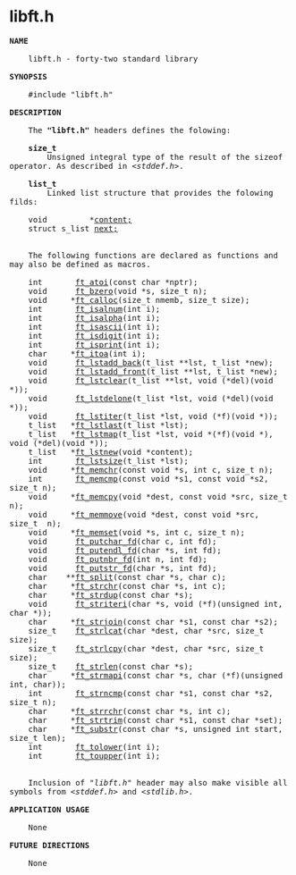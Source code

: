 #  libft.h
<pre style="overflow-x: auto; white-space: pre-wrap; word-wrap: break-word;">
<b>NAME</b>

    libft.h - forty-two standard library

<b>SYNOPSIS</b>

    #include "libft.h"

<b>DESCRIPTION</b>

    The <b>"libft.h"</b> headers defines the folowing:

    <b>size_t</b>
        Unsigned integral type of the result of the sizeof operator. As described in <i>&#60;stddef.h&#62;</i>.

    <b>list_t</b>
        Linked list structure that provides the folowing filds:

    void         *<a href="./doc/list_t.md">content;</a>
    struct s_list <a href="./doc/list_t.md">next;</a>


    The following functions are declared as functions and may also be defined as macros.

    int		  <a href="./doc/ft_atoi.md">ft_atoi</a>(const char *nptr);
    void	  <a href="./doc/ft_bzero.md">ft_bzero</a>(void *s, size_t n);
    void	 *<a href="./doc/ft_calloc.md">ft_calloc</a>(size_t nmemb, size_t size);
    int		  <a href="./doc/ft_isalnum.md">ft_isalnum</a>(int i);
    int		  <a href="./doc/ft_isalpha.md">ft_isalpha</a>(int i);
    int		  <a href="./doc/ft_isascii.md">ft_isascii</a>(int i);
    int		  <a href="./doc/ft_isdigit.md">ft_isdigit</a>(int i);
    int		  <a href="./doc/ft_isprint.md">ft_isprint</a>(int i);
    char	 *<a href="./doc/ft_itoa.md">ft_itoa</a>(int i);
    void	  <a href="./doc/ft_lstadd.md">ft_lstadd_back</a>(t_list **lst, t_list *new);
    void	  <a href="./doc/ft_lstadd.md">ft_lstadd_front</a>(t_list **lst, t_list *new);
    void	  <a href="./doc/ft_lstclear.md">ft_lstclear</a>(t_list **lst, void (*del)(void *));
    void	  <a href="./doc/ft_lstdelone.md">ft_lstdelone</a>(t_list *lst, void (*del)(void *));
    void	  <a href="./doc/ft_lstiter.md">ft_lstiter</a>(t_list *lst, void (*f)(void *));
    t_list	 *<a href="./doc/ft_lstlast.md">ft_lstlast</a>(t_list *lst);
    t_list	 *<a href="./doc/ft_lstmap.md">ft_lstmap</a>(t_list *lst, void *(*f)(void *), void (*del)(void *));
    t_list	 *<a href="./doc/ft_lstnew.md">ft_lstnew</a>(void *content);
    int		  <a href="./doc/ft_lstsize.md">ft_lstsize</a>(t_list *lst);
    void	 *<a href="./doc/ft_memchr.md">ft_memchr</a>(const void *s, int c, size_t n);
    int		  <a href="./doc/ft_memcmp.md">ft_memcmp</a>(const void *s1, const void *s2, size_t n);
    void	 *<a href="./doc/ft_memcpy.md">ft_memcpy</a>(void *dest, const void *src, size_t	n);
    void	 *<a href="./doc/ft_memmove.md">ft_memmove</a>(void *dest, const void *src, size_t	n);
    void	 *<a href="./doc/ft_memset.md">ft_memset</a>(void *s, int c, size_t n);
    void	  <a href="./doc/ft_putchar_fd.md">ft_putchar_fd</a>(char c, int fd);
    void	  <a href="./doc/ft_putendl_fd.md">ft_putendl_fd</a>(char *s, int fd);
    void	  <a href="./doc/ft_putnbr.md">ft_putnbr_fd</a>(int n, int fd);
    void	  <a href="./doc/ft_putstr.md">ft_putstr_fd</a>(char *s, int fd);
    char	**<a href="./doc/ft_split.md">ft_split</a>(const char *s, char c);
    char	 *<a href="./doc/ft_strchr.md">ft_strchr</a>(const char *s, int c);
    char	 *<a href="./doc/ft_strdup.md">ft_strdup</a>(const char *s);
    void	  <a href="./doc/ft_striteri.md">ft_striteri</a>(char *s, void (*f)(unsigned int, char *));
    char	 *<a href="./doc/ft_strljoin.md">ft_strjoin</a>(const char *s1, const char *s2);
    size_t	  <a href="./doc/ft_strlcat.md">ft_strlcat</a>(char *dest, char *src, size_t size);
    size_t	  <a href="./doc/ft_strlcpy.md">ft_strlcpy</a>(char *dest, char *src, size_t size);
    size_t	  <a href="./doc/ft_strlen.md">ft_strlen</a>(const char *s);
    char	 *<a href="./doc/ft_strmapi.md">ft_strmapi</a>(const char *s, char (*f)(unsigned int, char));
    int		  <a href="./doc/ft_strncmp.md">ft_strncmp</a>(const char *s1, const char *s2, size_t n);
    char	 *<a href="./doc/ft_strrchr.md">ft_strrchr</a>(const char *s, int c);
    char	 *<a href="./doc/ft_strtrim.md">ft_strtrim</a>(const char *s1, const char *set);
    char	 *<a href="./doc/ft_substr.md">ft_substr</a>(const char *s, unsigned int start, size_t len);
    int		  <a href="./doc/ft_tolower.md">ft_tolower</a>(int i);
    int		  <a href="./doc/ft_toupper.md">ft_toupper</a>(int i);


    Inclusion of <i>"libft.h"</i> header may also make visible all symbols from <i>&#60;stddef.h&#62;</i> and <i>&#60;stdlib.h&#62;</i>.

<b>APPLICATION USAGE</b>

    None

<b>FUTURE DIRECTIONS</b>

    None
</pre>
